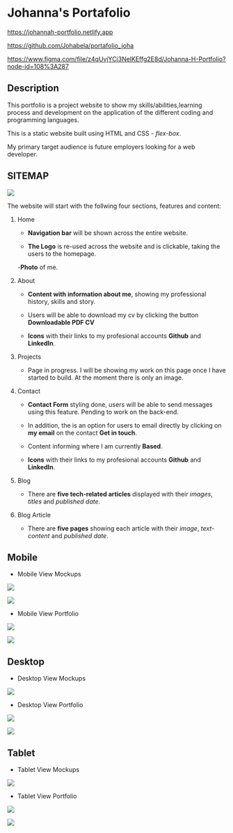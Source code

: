 # Johanna's Portafolio 

https://johannah-portfolio.netlify.app

https://github.com/Johabela/portafolio_joha

https://www.figma.com/file/z4qUvjYCi3NelKEffg2E8d/Johanna-H-Portfolio?node-id=108%3A287



## Description

This portfolio is a project website to show my skills/abilities,learning process and development on the application of the different coding and programming languages. 

This is a static website built using HTML and CSS - *flex-box*. 

My primary target audience is future employers looking for a web developer.


## SITEMAP

![](img/sitemap.png)

The website will start with the follwing four sections, features and content:

1. Home
    - **Navigation bar** will be shown across the entire website. 

    - **The Logo** is re-used across the website and is clickable, taking the users to the homepage.

    -**Photo** of me. 
    

2. About 
    - **Content with information about me**, showing my professional history, skills and story. 

    - Users will be able to download my cv by clicking the button **Downloadable PDF CV**  
    
    - **Icons** with their links to my profesional accounts **Github** and **LinkedIn**. 

3. Projects 
    - Page in progress. I will be showing my work on this page once I have started to build. At the moment there is only an image. 

4. Contact
    - **Contact Form** styling done, users will be able to send messages using this feature. Pending to work on the back-end. 

    - In addition, the is an option for users to email directly by clicking on **my email** on the contact **Get in touch**.

    - Content informing where I am currently **Based**. 

    - **Icons** with their links to my profesional accounts **Github** and **LinkedIn**. 


5. Blog 
     - There are **five tech-related articles** displayed with their *images*, *titles* and *published date*.

6. Blog Article 
     - There are **five pages** showing each article with their *image*, *text-content* and *published date*. 



## Mobile 


- Mobile View Mockups 

![](img/Mobile_Mockup1.png)

![](img/Mobile_Mockup2.png)

- Mobile View Portfolio 

![](img/Mobile_View_1.png)

![](img/Mobile_View_2.png)

## Desktop 

- Desktop View Mockups 

![](img/Desktop_Mockup1.png)

- Desktop View Portfolio 

![](img/Desktop_View1.png)

![](img/Desktop_View2.png)

## Tablet 

- Tablet View Mockups 

![](img/Tablet_Mockup.png)

- Tablet View Portfolio

![](img/Tablet_View1.png)

![](img/Tablet_View2.png)




